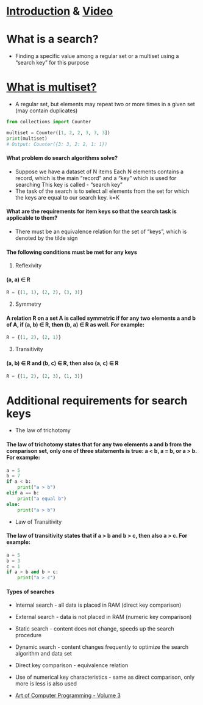 # [Introduction](https://drive.google.com/file/d/1MhcU5B1OFkIR8pKaWp18bNiRYea3iB8N/view) & [Video](https://www.youtube.com/watch?v=aWy0-bGZk3U&list=PLtNPgSbW9TX7acrQa2LeBAMGxO5WRAVsz&index=1)

# What is a search?
- Finding a specific value among a regular set or a multiset using a “search key” for this purpose
# [What is multiset?](https://www.youtube.com/watch?v=yrV__XKaFn8)
- A regular set, but elements may repeat two or more times in a given set (may contain duplicates)

```python
from collections import Counter

multiset = Counter([1, 2, 2, 3, 3, 3])
print(multiset)
# Output: Counter({3: 3, 2: 2, 1: 1})
```

#### What problem do search algorithms solve?
- Suppose we have a dataset of N items Each N elements contains a record, which is the main “record” and a “key” which is used for searching This key is called - “search key”
- The task of the search is to select all elements from the set for which the keys are equal to our search key. k=K
#### What are the requirements for item keys so that the search task is applicable to them?
- There must be an equivalence relation for the set of “keys”, which is denoted by the tilde sign
#### The following conditions must be met for any keys
1. Reflexivity 
#### (a, a) ∈ R
```python
R = {(1, 1), (2, 2), (3, 3)}
```
2. Symmetry
#### A relation R on a set A is called symmetric if for any two elements a and b of A, if (a, b) ∈ R, then (b, a) ∈ R as well. For example:
```python
R = {(1, 2), (2, 1)}
```
3. Transitivity
#### (a, b) ∈ R and (b, c) ∈ R, then also (a, c) ∈ R
```python
R = {(1, 2), (2, 3), (1, 3)}
```

# Additional requirements for search keys
- The law of trichotomy
#### The law of trichotomy states that for any two elements a and b from the comparison set, only one of three statements is true: a < b, a = b, or a > b. For example:

```python
a = 5
b = 7
if a < b:
	print("a > b")
elif a == b:
	print("a equal b")
else:
	print("a > b")
```
- Law of Transitivity

#### The law of transitivity states that if a > b and b > c, then also a > c. For example:
```python
a = 5
b = 3
c = 1
if a > b and b > c:
	print("a > c")
```

#### Types of searches

- Internal search - all data is placed in RAM (direct key comparison)

- External search - data is not placed in RAM (numeric key comparison)

- Static search - content does not change, speeds up the search procedure

- Dynamic search - content changes frequently to optimize the search algorithm and data set

- Direct key comparison - equivalence relation

- Use of numerical key characteristics - same as direct comparison, only more is less is also used

- [Art of Computer Programming - Volume 3](https://imgur.com/a/gyqeLip)

